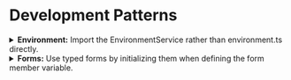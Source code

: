 # Development Patterns

<details>
<summary>
  <b>Environment:</b>
  Import the EnvironmentService rather than environment.ts directly.
</summary>

In order to use variables from environment.ts, you need to import the EnvironmentService.

#### Why?

Directly importing environment.ts leads to components that are hard to test.
This is because you can't mock environment.ts.

#### How?

```ts
import { EnvironmentService } from '@app/core/services/environment.service';

export class MyComponent {
  constructor(private environmentService: EnvironmentService) {}

  someMethod(): string {
    return `Value of someKey is ${this.environmentService.get('someKey')}`;
  }
}
```

</details>

<details>
<summary>
  <b>Forms:</b>
  Use typed forms by initializing them when defining the form member variable.
</summary>

Starting with Angular 14, typed forms have become the new standard.
We should initialize our form directly as we define the form member variable, rather than using the `ngOnInit` lifecycle hook.

#### Why?

A common pattern was to have a form member variable and initialize it within the `ngOnInit` method.
This is no longer advised, as you'd have to explicitly define the type of the member variable.
Instead, simply initialize the form directly when defining the member variable to let Typescript infer the type.

In order to make type-safe forms work, you also don't have to declare an explicit form type.
This extra type is not necessary. It's more readable and less verbose to simply rely on type inference instead.

#### How?

```ts
import { NonNullableFormBuilder, Validators } from '@angular/forms';

export class MyComponent {
  form = this.fb.group({
    email: [
      '',
      {
        validators: [Validators.required, Validators.email],
      },
    ],
    password: ['', [Validators.required, Validators.minLength(8)]],
  });

  constructor(private fb: NonNullableFormBuilder) {}
}
```

It's advised to use the `NonNullableFormBuilder` instead of the default `FormBuilder`
so the default values are being used instead of fields being `null` when the form is reset.

#### More information

- [Angular Docs: Typed Forms](https://angular.io/guide/typed-forms)
- [Angular Strictly Typed Forms (Complete Guide)](https://blog.angular-university.io/angular-typed-forms/)
</details>
